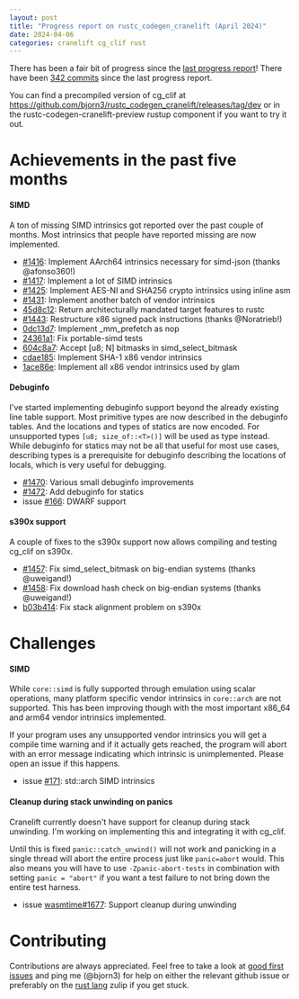 ```yaml
---
layout: post
title: "Progress report on rustc_codegen_cranelift (April 2024)"
date: 2024-04-06
categories: cranelift cg_clif rust
---
```


There has been a fair bit of progress since the [last progress report](https://bjorn3.github.io/2023/10/31/progress-report-oct-2023.html)! There have been [342 commits](https://github.com/rust-lang/rustc_codegen_cranelift/compare/9a33f82140c6da6e5808253309c674554b93e9fe...242b261585ffb70108bfd236a260e95ec4b06556) since the last progress report.

You can find a precompiled version of cg_clif at <https://github.com/bjorn3/rustc_codegen_cranelift/releases/tag/dev> or in the rustc-codegen-cranelift-preview rustup component if you want to try it out.

# Achievements in the past five months

#### SIMD

A ton of missing SIMD intrinsics got reported over the past couple of months. Most intrinsics that people have reported missing are now implemented.

* [#1416](https://github.com/rust-lang/rustc_codegen_cranelift/pull/1416): Implement AArch64 intrinsics necessary for simd-json (thanks @afonso360!)
* [#1417](https://github.com/rust-lang/rustc_codegen_cranelift/pull/1417): Implement a lot of SIMD intrinsics
* [#1425](https://github.com/rust-lang/rustc_codegen_cranelift/pull/1425): Implement AES-NI and SHA256 crypto intrinsics using inline asm
* [#1431](https://github.com/rust-lang/rustc_codegen_cranelift/pull/1431): Implement another batch of vendor intrinsics
* [45d8c12](https://github.com/rust-lang/rustc_codegen_cranelift/commit/45d8c121ba02c825379b655d8dd74e1843e98d62): Return architecturally mandated target features to rustc
* [#1443](https://github.com/rust-lang/rustc_codegen_cranelift/pull/1443): Restructure x86 signed pack instructions (thanks @Noratrieb!)
* [0dc13d7](https://github.com/rust-lang/rustc_codegen_cranelift/commit/0dc13d7acb0118d6c14a9209d921e5278e829458): Implement \_mm\_prefetch as nop
* [24361a1](https://github.com/rust-lang/rustc_codegen_cranelift/commit/24361a1b99b122806afdc01c3aae1c43fdcc7e0a): Fix portable-simd tests
* [604c8a7](https://github.com/rust-lang/rustc_codegen_cranelift/commit/604c8a7cf80eca33bd078d6b45faaa808ef9ecd8): Accept \[u8; N\] bitmasks in simd_select_bitmask
* [cdae185](https://github.com/rust-lang/rustc_codegen_cranelift/commit/cdae185e3022b6e7c6c7fe363353fe1176a06604): Implement SHA-1 x86 vendor intrinsics
* [1ace86e](https://github.com/rust-lang/rustc_codegen_cranelift/commit/1ace86eb0be64a57e5df7f37e17b3cf5f414943d): Implement all x86 vendor intrinsics used by glam

#### Debuginfo

I've started implementing debuginfo support beyond the already existing line table support. Most primitive types are now described in the debuginfo tables. And the locations and types of statics are now encoded. For unsupported types `[u8; size_of::<T>()]` will be used as type instead. While debuginfo for statics may not be all that useful for most use cases, describing types is a prerequisite for debuginfo describing the locations of locals, which is very useful for debugging.

* [#1470](https://github.com/rust-lang/rustc_codegen_cranelift/pull/1470): Various small debuginfo improvements
* [#1472](https://github.com/rust-lang/rustc_codegen_cranelift/pull/1472): Add debuginfo for statics
* issue [#166](https://github.com/rust-lang/rustc_codegen_cranelift/issues/166): DWARF support

#### s390x support

A couple of fixes to the s390x support now allows compiling and testing cg_clif on s390x.

* [#1457](https://github.com/rust-lang/rustc_codegen_cranelift/pull/1457): Fix simd_select_bitmask on big-endian systems (thanks @uweigand!)
* [#1458](https://github.com/rust-lang/rustc_codegen_cranelift/pull/1458): Fix download hash check on big-endian systems (thanks @uweigand!)
* [b03b414](https://github.com/rust-lang/rustc_codegen_cranelift/commit/b03b41420b2dc900a9db019f4b5a5c22c05d2bb8): Fix stack alignment problem on s390x


# Challenges

#### SIMD

While `core::simd` is fully supported through emulation using scalar operations, many platform specific vendor intrinsics in `core::arch` are not supported. This has been improving though with the most important x86_64 and arm64 vendor intrinsics implemented.

If your program uses any unsupported vendor intrinsics you will get a compile time warning and if it actually gets reached, the program will abort with an error message indicating which intrinsic is unimplemented. Please open an issue if this happens.

* issue [#171](https://github.com/bjorn3/rustc_codegen_cranelift/issues/171): std::arch SIMD intrinsics

#### Cleanup during stack unwinding on panics

Cranelift currently doesn't have support for cleanup during stack unwinding. I'm working on implementing this and integrating it with cg_clif.

Until this is fixed `panic::catch_unwind()` will not work and panicking in a single thread will abort the entire process just like `panic=abort` would. This also means you will have to use `-Zpanic-abort-tests` in combination with setting `panic = "abort"` if you want a test failure to not bring down the entire test harness.

* issue [wasmtime#1677](https://github.com/bytecodealliance/wasmtime/issues/1677): Support cleanup during unwinding

# Contributing

Contributions are always appreciated. Feel free to take a look at [good first issues](https://github.com/bjorn3/rustc_codegen_cranelift/issues?q=is%3Aopen+is%3Aissue+label%3A%22good+first+issue%22) and ping me (@bjorn3) for help on either the relevant github issue or preferably on the [rust lang](https://rust-lang.zulipchat.com) zulip if you get stuck.
